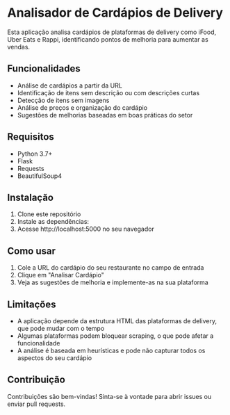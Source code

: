 # Analisador de Cardápios de Delivery

Esta aplicação analisa cardápios de plataformas de delivery como iFood, Uber Eats e Rappi, identificando pontos de melhoria para aumentar as vendas.

## Funcionalidades

- Análise de cardápios a partir da URL
- Identificação de itens sem descrição ou com descrições curtas
- Detecção de itens sem imagens
- Análise de preços e organização do cardápio
- Sugestões de melhorias baseadas em boas práticas do setor

## Requisitos

- Python 3.7+
- Flask
- Requests
- BeautifulSoup4

## Instalação

1. Clone este repositório
2. Instale as dependências:
4. Acesse http://localhost:5000 no seu navegador

## Como usar

1. Cole a URL do cardápio do seu restaurante no campo de entrada
2. Clique em "Analisar Cardápio"
3. Veja as sugestões de melhoria e implemente-as na sua plataforma

## Limitações

- A aplicação depende da estrutura HTML das plataformas de delivery, que pode mudar com o tempo
- Algumas plataformas podem bloquear scraping, o que pode afetar a funcionalidade
- A análise é baseada em heurísticas e pode não capturar todos os aspectos do seu cardápio

## Contribuição

Contribuições são bem-vindas! Sinta-se à vontade para abrir issues ou enviar pull requests.